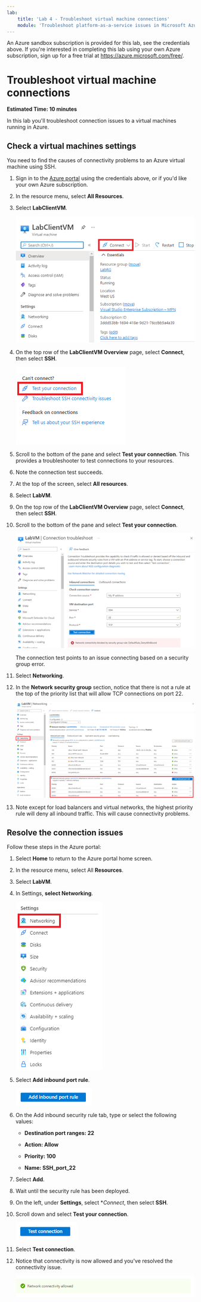 ```yaml
---
lab:
    title: 'Lab 4 - Troubleshoot virtual machine connections'
    module: 'Troubleshoot platform-as-a-service issues in Microsoft Azure'
---
```


An Azure sandbox subscription is provided for this lab, see the credentials above. If you're interested in completing this lab using your own Azure subscription, sign up for a free trial at <https://azure.microsoft.com/free/>.

# Troubleshoot virtual machine connections

**Estimated Time: 10 minutes**

In this lab you'll troubleshoot connection issues to a virtual machines running in Azure.

## Check a virtual machines settings

You need to find the causes of connectivity problems to an Azure virtual machine using SSH.

1. Sign in to the [Azure portal](https://portal.azure.com) using the credentials above, or if you'd like your own Azure subscription.

1. In the resource menu, select **All Resources**.

1. Select **LabClientVM**.

   ![Screenshot showing the connect option for a virtual machine.](../media/7-exercise-1-connect.png)

1. On the top row of the **LabClientVM Overview** page, select **Connect**, then select **SSH**.

   ![Screenshot showing the test your connection option.](../media/7-exercise-1-test-connection.png)

1. Scroll to the bottom of the pane and select **Test your connection**. This provides a troubleshooter to test connections to your resources.

1. Note the connection test succeeds.

1. At the top of the screen, select **All resources**.

1. Select **LabVM**.

1. On the top row of the **LabClientVM Overview** page, select **Connect**, then select **SSH**.

1. Scroll to the bottom of the pane and select **Test your connection**.

    ![Screenshot showing SSH failing.](../media/mod4-ssh-failed.png)

    The connection test points to an issue connecting based on a security group error.

1. Select **Networking**.

1. In the **Network security group** section, notice that there is not a rule at the top of the priority list that will allow TCP connections on port 22.

    ![Screenshot showing that there is no rule to allow SSH connections."](../media/7-exercise-1-network-rule-deny.png)

1. Note except for load balancers and virtual networks, the highest priority rule will deny all inbound traffic. This will cause connectivity problems.

## Resolve the connection issues

Follow these steps in the Azure portal:

1. Select **Home** to return to the Azure portal home screen.

1. In the resource menu, select All **Resources**.

1. Select **LabVM**.

1. In Settings, **select Networking**.

   ![Screen shot showing the networking option.](../media/8-exercise-1-settings-networking.png)

1. Select **Add inbound port rule**.

   ![Screen shot showing the add inbound rule button.](../media/8-exercise-1-add-inbound-port-rule.png)

1. On the Add inbound security rule tab, type or select the following values:

   - **Destination port ranges: 22**

   - **Action: Allow**

   - **Priority: 100**

   - **Name: SSH_port_22**

1. Select **Add**.

1. Wait until the security rule has been deployed.

1. On the left, under **Settings**, select **Connect*, then select **SSH**.

1. Scroll down and select **Test your connection**.

   ![screen shot showing the test connection button.](../media/8-exercise-1-test-connection-button.png)

1. Select **Test connection**.

1. Notice that connectivity is now allowed and you've resolved the connectivity issue.

   ![Screen shot showing that connectivity is now allowed.](../media/8-exercise-1-network-connectivity-allowed.png)

